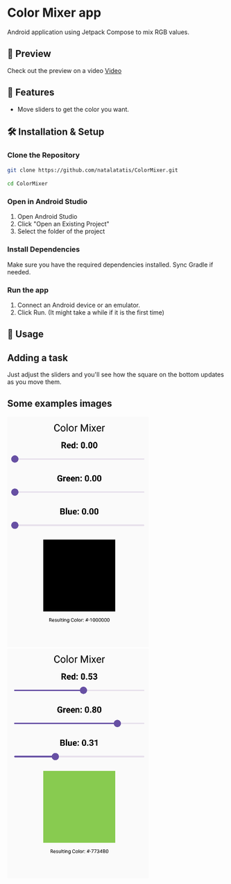 # Color Mixer app
Android application using Jetpack Compose to mix RGB values. 

## 🔗 Preview
Check out the preview on a video 
[Video](https://drive.google.com/file/d/1eZpdcUsZ5yZrd-G-0r9QpPnOmEoUc3fm/view?usp=sharing)

## 📌 Features
- Move sliders to get the color you want.

## 🛠️ Installation & Setup

###  Clone the Repository
```sh
git clone https://github.com/natalatatis/ColorMixer.git
```
```sh
cd ColorMixer
```

###  Open in Android Studio
1. Open Android Studio
2. Click "Open an Existing Project"
3. Select the folder of the project

### Install Dependencies
Make sure you have the required dependencies installed. Sync Gradle if needed.

### Run the app 
1. Connect an Android device or an emulator.
2. Click Run.
(It might take a while if it is the first time)

## 🚀 Usage
## Adding a task
Just adjust the sliders and you'll see how the square on the bottom updates as you move them.

## Some examples images
![App screenshot](images/img1.png)
![App screenshot](images/img2.png)

